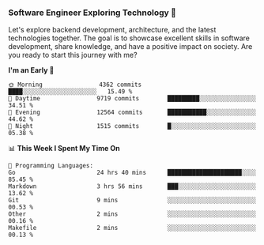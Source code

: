 ### Software Engineer Exploring Technology 🚀 

Let's explore backend development, architecture, and the latest technologies together. The goal is to showcase excellent skills in software development, share knowledge, and have a positive impact on society. Are you ready to start this journey with me?

<!--START_SECTION:waka-->
**I'm an Early 🐤** 

```text
🌞 Morning                4362 commits        ████░░░░░░░░░░░░░░░░░░░░░   15.49 % 
🌆 Daytime                9719 commits        █████████░░░░░░░░░░░░░░░░   34.51 % 
🌃 Evening                12564 commits       ███████████░░░░░░░░░░░░░░   44.62 % 
🌙 Night                  1515 commits        █░░░░░░░░░░░░░░░░░░░░░░░░   05.38 % 
```


📊 **This Week I Spent My Time On** 

```text
💬 Programming Languages: 
Go                       24 hrs 40 mins      █████████████████████░░░░   85.45 % 
Markdown                 3 hrs 56 mins       ███░░░░░░░░░░░░░░░░░░░░░░   13.62 % 
Git                      9 mins              ░░░░░░░░░░░░░░░░░░░░░░░░░   00.53 % 
Other                    2 mins              ░░░░░░░░░░░░░░░░░░░░░░░░░   00.16 % 
Makefile                 2 mins              ░░░░░░░░░░░░░░░░░░░░░░░░░   00.13 % 
```


<!--END_SECTION:waka-->
